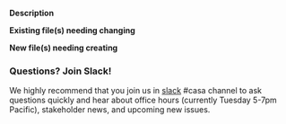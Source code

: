 **Description**

**Existing file(s) needing changing**

**New file(s) needing creating**

### Questions? Join Slack!

We highly recommend that you join us in [slack](http://bit.ly/3Quxc1Q) #casa channel to ask questions quickly and hear about office hours (currently Tuesday 5-7pm Pacific), stakeholder news, and upcoming new issues.
